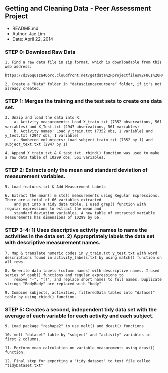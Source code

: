 ## Getting and Cleaning Data - Peer Assessment Project

* README.md
* Author: Jae Lim
* Date: April 22, 2014

### STEP 0: Download Raw Data
	1. Find a raw data file in zip format, which is downloadable from this web address: 
		https://d396qusza40orc.cloudfront.net/getdata%2Fprojectfiles%2FUCI%20HAR%20Dataset.zip 
	
	2. Create a "Data" folder in "datasciencecoursera" folder, if it's not already created.

### STEP 1: Merges the training and the test sets to create one data set.
	3. Unzip and load the data into R:
		a. Activity measurements: Load X_train.txt (7352 observations, 561 variables) and X_Test.txt (2947 observations, 561 variables)
		b. Activity names: Load y_train.txt (7352 obs, 1 variable) and y_test.txt (2947 obs, 1 variable)
		c. Numbered volunteers: Load subject_train.txt (7352 by 1) and subject_text.txt (2947 by 1)
		
	4. Append X_train.txt & X_test.txt. rbind() function was used to make a raw data table of 10299 obs, 561 variables.

### STEP 2: Extracts only the mean and standard deviation of measurement variables.
	5. Load features.txt & Add Measurement Labels

	6. Extract the mean() & std() measurements using Regular Expressions. There are a total of 66 variables extracted 
		and put into a tidy data table. I used grep() function with regular expressions to extract the mean and 
		standard deviation variables. A new table of extracted variable measurements has dimensions of 10299 by 66.
	
### STEP 3-4: 1) Uses descriptive activity names to name the activities in the data set. 2) Appropriately labels the data set with descriptive measurement names.
	7. Map & translate numeric codes in y_train.txt y_test.txt with word descriptions found in activity_labels.txt by using match() function on all rows.
		
	8. Re-write data labels (column names) with descriptive names. I used series of gsub() functions and regular expressions to 
		remove "-", "()", and replace short names to full names. Duplicate strings "BodyBody" are replaced with "body"
	
	9. Combine subjects, activities, filteredData tables into "dataset" table by using cbind() function.

### STEP 5: Creates a second, independent tidy data set with the average of each variable for each activity and each subject.
	9. Load package "reshape2" to use melt() and dcast() functions

	10. melt "dataset" table by "subject" and "activity" variables in first 2 columns.

	11. Perform mean calculation on variable measurements using dcast() function.

	12. Final step for exporting a "tidy dataset" to text file called "tidyDataset.txt"





